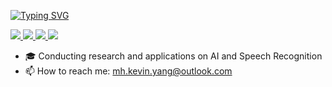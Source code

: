 [![Typing SVG](https://readme-typing-svg.demolab.com?font=Fira+Code&duration=1200&pause=300&multiline=true&width=435&height=80&lines=Kevin+Yang;Senior+Speech+Algorithm+Engineer;AI+%7C+Speech+Recognition)](https://git.io/typing-svg)

<a href="https://mhy-kevin-dev.github.io">
    <img src="https://img.shields.io/badge/Website-github.io-red?style=flat-square">
</a> 
<a href="https://medium.com/@mh.yang">
    <img src="https://img.shields.io/badge/Website-Medium-red?style=flat-square">
</a>  
<!-- <a href="Resume.pdf">
    <img src="https://img.shields.io/badge/PDF-CV-red?style=flat-square&logo=adobe">
</a> -->
<a href="https://www.linkedin.com/in/ming-han-yang-480145109">
    <img src="https://img.shields.io/badge/-Linkedin-blue?style=flat-square&logo=linkedin">
</a>
<a href="mailto:mh.kevin.yang@gmail.com">
    <img src="https://img.shields.io/badge/-Email-red?style=flat-square&logo=gmail&logoColor=white">
</a>

- 🎓 Conducting research and applications on AI and Speech Recognition
- 📫 How to reach me: mh.kevin.yang@outlook.com

<!--
**mhy-kevin-dev/mhy-kevin-dev** is a ✨ _special_ ✨ repository because its `README.md` (this file) appears on your GitHub profile.

Here are some ideas to get you started:

- 🔭 I’m currently working on ...
- 🌱 I’m currently learning ...
- 👯 I’m looking to collaborate on ...
- 🤔 I’m looking for help with ...
- 💬 Ask me about ...
- 📫 How to reach me: ...
- 😄 Pronouns: ...
- ⚡ Fun fact: ...
-->


